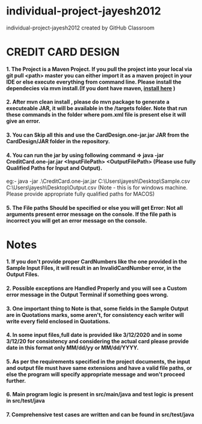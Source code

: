 # individual-project-jayesh2012
individual-project-jayesh2012 created by GitHub Classroom

# CREDIT CARD DESIGN

#### 1. The Project is a Maven Project. If you pull the project into your local via git pull <path\> master you can either import it as a maven project in your IDE or else execute everything from command line. Please install the dependecies via  mvn install.(If you dont have maven, [install here](https://maven.apache.org/install.html) )
#### 2. After mvn clean install , please do mvn package to generate a executeable JAR, it will be available in the /targets folder. Note that run these commands in the folder where pom.xml file is present else it will give an error.
#### 3. You can Skip all this and use the CardDesign.one-jar.jar JAR from the CardDesign/JAR folder in the repository.
#### 4. You can run the jar by using following command => java -jar CreditCard.one-jar.jar <InputFilePath\> <OutputFilePath\> (Please use fully Qualified Paths for Input and Output).
eg:- java -jar .\CreditCard.one-jar.jar C:\Users\jayesh\Desktop\Sample.csv C:\Users\jayesh\Desktop\Output.csv (Note - this is for windows machine. Please provide appropriate fully qualified paths for MACOS)
#### 5. The File paths Should be specified or else you will get Error: Not all arguments present error message on the console. If the file path is incorrect you will get an error message on the console.


# Notes 

#### 1. If you don't provide proper CardNumbers like the one provided in the Sample Input Files, it will result in an InvalidCardNumber error, in the Output Files.
#### 2. Possible exceptions are Handled Properly and you will see a Custom error message in the Output Terminal if something goes wrong.
#### 3. One important thing to Note is that, some fields in the Sample Output are in Quotations marks, some aren't, for consistency each writer will write every field enclosed in Quotations.
#### 4. In some input files,full date is provided like 3/12/2020 and in some 3/12/20 for consistency and considering the actual card please provide date in this format only MM/dd/yy or MM/dd/YYYY. 
#### 5. As per the requirements specified in the project documents, the input and output file must have same extensions and have a valid file paths, or else the program will specify appropriate message and won't proceed further.
#### 6. Main program logic is present in src/main/java and test logic is present in src/test/java
#### 7. Comprehensive test cases are written and can be found in src/test/java

